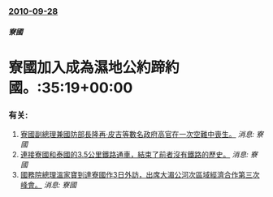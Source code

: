 ### [2010-09-28](/news/2010/09/28/index.md)

##### 寮國
#  寮國加入成為濕地公約蹄約國。:35:19+00:00




### 有关:

1. [寮國副總理兼國防部長隆再·皮吉等數名政府高官在一次空難中喪生。](/zh/news/2014/05/17/寮國副總理兼國防部長隆再-皮吉等數名政府高官在一次空難中喪生.md) _消息: 寮國_
2. [連接寮國和泰國的3.5公里鐵路通車，結束了前者沒有鐵路的歷史。](/zh/news/2009/03/5/連接寮國和泰國的35公里鐵路通車-結束了前者沒有鐵路的歷史.md) _消息: 寮國_
3. [國務院總理溫家寶到達寮國作3日外訪，出席大湄公河次區域經濟合作第三次峰會。](/zh/news/2008/03/29/國務院總理溫家寶到達寮國作3日外訪-出席大湄公河次區域經濟合作第三次峰會.md) _消息: 寮國_
